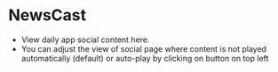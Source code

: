 # **NewsCast**

- View daily app social content here.
- You can adjust the view of social page where content is not played automatically (default) or auto-play by clicking on button on top left